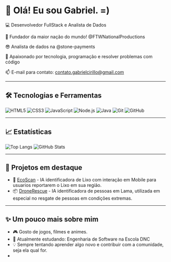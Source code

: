 # 👋 Olá! Eu sou Gabriel. =)

💻 Desenvolvedor FullStack e Analista de Dados

🌆 Fundador da maior nação do mundo! @FTWNationalProductions

😎 Analista de dados na @stone-payments

🚀 Apaixonado por tecnologia, programação e resolver problemas com código  

📫 E-mail para contato: contato.gabrielcirillo@gmail.com

---

## 🛠️ Tecnologias e Ferramentas
![HTML5](https://img.shields.io/badge/-HTML5-E34F26?style=flat&logo=html5&logoColor=white) ![CSS3](https://img.shields.io/badge/-CSS3-1572B6?style=flat&logo=css3&logoColor=white) ![JavaScript](https://img.shields.io/badge/-JavaScript-F7DF1E?style=flat&logo=javascript&logoColor=black) ![Node.js](https://img.shields.io/badge/-Node.js-339933?style=flat&logo=node.js&logoColor=white) ![Java](https://img.shields.io/badge/-Java-007396?style=flat&logo=java&logoColor=white) ![Git](https://img.shields.io/badge/-Git-F05032?style=flat&logo=git&logoColor=white) ![GitHub](https://img.shields.io/badge/-GitHub-181717?style=flat&logo=github&logoColor=white)

---

## 📈 Estatísticas
![Top Langs](https://github-readme-stats.vercel.app/api/top-langs/?username=gabrielmendesoficial&layout=compact&theme=transparent)
![GitHub Stats](https://github-readme-stats.vercel.app/api?username=gabrielmendesoficial&show_icons=true&theme=transparent)

---

## 🌱 Projetos em destaque
- 🔧 [EcoScan](link) - IA identificadora de Lixo com interação em Mobile para usuarios reportarem o Lixo em sua região.
- 📦 [DroneRescue](link) - IA identificadora de pessoas em Lama, utilizada em especial no resgate de pessoas em condições extremas.

---

## ✨ Um pouco mais sobre mim
- 🎮 Gosto de jogos, filmes e animes.
- 📡 Atualmente estudando: Engenharia de Software na Escola DNC
- 💡 Sempre tentando aprender algo novo e contribuir com a comunidade, seja ela qual for.
- 
